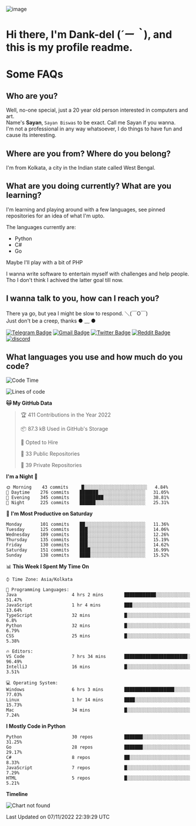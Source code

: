 ![image](https://user-images.githubusercontent.com/63096193/125182844-29f20800-e22f-11eb-8dc9-b0f2d29647bb.png)

# **Hi there, I'm Dank-del (*´ー｀*), and this is my profile readme.**
<!--  [![Profile views](https://gpvc.arturio.dev/dank-del)](https://github.com/dank-del) -->
# Some FAQs

## **Who are you?**

Well, no-one special, just a 20 year old person interested in computers and art. \
Name's **Sayan**, `Sayan Biswas` to be exact. Call me Sayan if you wanna. \
I'm not a professional in any way whatsoever, I do things to have fun and cause its interesting.

## **Where are you from? Where do you belong?**

I'm from Kolkata, a city in the Indian state called West Bengal.

## **What are you doing currently? What are you learning?**

I'm learning and playing around with a few languages, see pinned repositories for an idea of what I'm upto.

The languages currently are:

- Python
- C#
- Go

Maybe I'll play with a bit of PHP

I wanna write software to entertain myself with challenges and help people. \
Tho I don't think I achived the latter goal till now.

<!--## **Eww, I see a weeb profile.**

Can't help it, it's the best way to hide my face on this account
> Why do people hate weebs .-.

## **Cool, what more interests you?**

My interests are quite, weird. They're scattered all over the place. \
I've been fascinated by music and have studied it since the age of 6, I've performed on stage and on air but yeah now I've been away from that. I specialize in key instruments. \
Another thing that interests me is Media Production, aka, working with audio, video and broadcasting media.

> I just like art in general. also feeds the reason of me being obsessed with Japanese drawings (⋟ ﹏ ⋞)-->

## **I wanna talk to you, how can I reach you?**

There ya go, but yea I might be slow to respond. ＼(￣O￣) \
Just don't be a creep, thanks ● ﹏ ●

[![Telegram Badge](https://img.shields.io/badge/-dank_as_fuck-1ca0f1?style=flat-square&logo=telegram&logoColor=white&link=https://t.me/dank_as_fuck)](https://t.me/dank_as_fuck)
[![Gmail Badge](https://img.shields.io/badge/-sayan@asia.com-c14438?style=flat-square&logo=Gmail&logoColor=white&link=mailto:sayan@asia.com)](mailto:sayan@asia.com)
[![Twitter Badge](https://img.shields.io/twitter/follow/TheDankDel?style=social)](https://twitter.com/TheDankDel)
[![Reddit Badge](https://img.shields.io/reddit/user-karma/combined/dank_as_fuck_?style=social)](https://www.reddit.com/user/dank_as_fuck_/)
[![discord](https://discord-md-badge.vercel.app/api/shield/506536929152466945?style=social)](https://discordapp.com/users/506536929152466945)

## **What languages you use and how much do you code?**

<!--START_SECTION:waka-->
![Code Time](http://img.shields.io/badge/Code%20Time-845%20hrs%2055%20mins-blue)

![Lines of code](https://img.shields.io/badge/From%20Hello%20World%20I%27ve%20Written-1%20Million%20lines%20of%20code-blue)

**🐱 My GitHub Data** 

> 🏆 411 Contributions in the Year 2022
 > 
> 📦 87.3 kB Used in GitHub's Storage 
 > 
> 💼 Opted to Hire
 > 
> 📜 33 Public Repositories 
 > 
> 🔑 39 Private Repositories  
 > 
**I'm a Night 🦉** 

```text
🌞 Morning    43 commits     █░░░░░░░░░░░░░░░░░░░░░░░░   4.84% 
🌆 Daytime    276 commits    ███████░░░░░░░░░░░░░░░░░░   31.05% 
🌃 Evening    345 commits    █████████░░░░░░░░░░░░░░░░   38.81% 
🌙 Night      225 commits    ██████░░░░░░░░░░░░░░░░░░░   25.31%

```
📅 **I'm Most Productive on Saturday** 

```text
Monday       101 commits    ██░░░░░░░░░░░░░░░░░░░░░░░   11.36% 
Tuesday      125 commits    ███░░░░░░░░░░░░░░░░░░░░░░   14.06% 
Wednesday    109 commits    ███░░░░░░░░░░░░░░░░░░░░░░   12.26% 
Thursday     135 commits    ███░░░░░░░░░░░░░░░░░░░░░░   15.19% 
Friday       130 commits    ███░░░░░░░░░░░░░░░░░░░░░░   14.62% 
Saturday     151 commits    ████░░░░░░░░░░░░░░░░░░░░░   16.99% 
Sunday       138 commits    ████░░░░░░░░░░░░░░░░░░░░░   15.52%

```


📊 **This Week I Spent My Time On** 

```text
⌚︎ Time Zone: Asia/Kolkata

💬 Programming Languages: 
Java                     4 hrs 2 mins        ████████████░░░░░░░░░░░░░   51.47% 
JavaScript               1 hr 4 mins         ███░░░░░░░░░░░░░░░░░░░░░░   13.64% 
TypeScript               32 mins             █░░░░░░░░░░░░░░░░░░░░░░░░   6.8% 
Python                   32 mins             █░░░░░░░░░░░░░░░░░░░░░░░░   6.79% 
CSS                      25 mins             █░░░░░░░░░░░░░░░░░░░░░░░░   5.38%

🔥 Editors: 
VS Code                  7 hrs 34 mins       ████████████████████████░   96.49% 
IntelliJ                 16 mins             █░░░░░░░░░░░░░░░░░░░░░░░░   3.51%

💻 Operating System: 
Windows                  6 hrs 3 mins        ███████████████████░░░░░░   77.03% 
Linux                    1 hr 14 mins        ████░░░░░░░░░░░░░░░░░░░░░   15.73% 
Mac                      34 mins             █░░░░░░░░░░░░░░░░░░░░░░░░   7.24%

```

**I Mostly Code in Python** 

```text
Python                   30 repos            ███████░░░░░░░░░░░░░░░░░░   31.25% 
Go                       28 repos            ███████░░░░░░░░░░░░░░░░░░   29.17% 
C#                       8 repos             ██░░░░░░░░░░░░░░░░░░░░░░░   8.33% 
JavaScript               7 repos             █░░░░░░░░░░░░░░░░░░░░░░░░   7.29% 
HTML                     5 repos             █░░░░░░░░░░░░░░░░░░░░░░░░   5.21%

```


**Timeline**

![Chart not found](https://raw.githubusercontent.com/Dank-del/Dank-del/main/charts/bar_graph.png) 


 Last Updated on 07/11/2022 22:39:29 UTC
<!--END_SECTION:waka-->

<!--## **Can I stalk your spotify?**

Um sure.

![OwO Spotify](https://spotify-recently-played-readme.vercel.app/api?user=31fdrsslnr7nvq4ytqwtw7c4rxfm&count=5)-->
